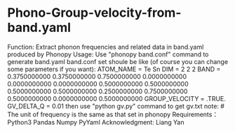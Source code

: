 # Phono-Group-velocity-from-band.yaml
Function: Extract phonon frequencies and related data in  band.yaml produced by Phonopy
Usage: Use "phonopy band.conf" command to generate band.yaml
band.conf set shoule be like (of course you can change some parameters if you want): 
ATOM_NAME = Te Sn
DIM = 2 2 2
BAND = 0.3750000000   0.3750000000   0.7500000000 0.0000000000   0.0000000000   0.0000000000  0.5000000000   0.5000000000   0.5000000000 0.5000000000   0.2500000000   0.7500000000 0.5000000000   0.0000000000   0.5000000000
GROUP_VELOCITY = .TRUE.
GV_DELTA_Q = 0.01
       then use "python gv.py" command to get gv.txt
       note: # The unit of frequency is the same as that set in phonopy
Requirements： Python3 Pandas Numpy PyYaml
Acknowledgment: Liang Yan
